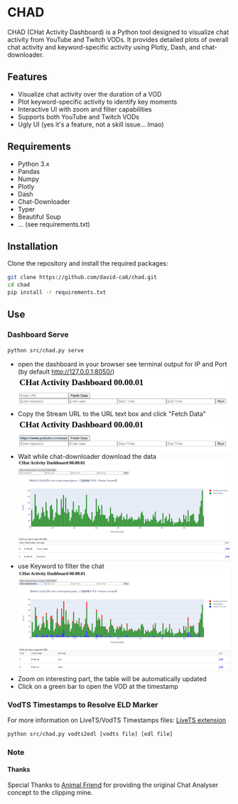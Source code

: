 # CHAD

CHAD (CHat Activity Dashboard) is a Python tool designed to visualize chat activity from YouTube and Twitch VODs. It provides detailed plots of overall chat activity and keyword-specific activity using Plotly, Dash, and chat-downloader.

## Features
- Visualize chat activity over the duration of a VOD
- Plot keyword-specific activity to identify key moments
- Interactive UI with zoom and filter capabilities
- Supports both YouTube and Twitch VODs
- Ugly UI (yes it's a feature, not a skill issue... lmao)

## Requirements
- Python 3.x
- Pandas
- Numpy
- Plotly
- Dash
- Chat-Downloader
- Typer
- Beautiful Soup
- ... (see requirements.txt)

## Installation
Clone the repository and install the required packages:

```bash
git clone https://github.com/david-ca6/chad.git
cd chad
pip install -r requirements.txt
```

## Use
### Dashboard Serve
```bash
python src/chad.py serve
```
- open the dashboard in your browser see terminal output for IP and Port (by default http://127.0.0.1:8050/)
![Filtered chat](docs/pics/empty.png)
- Copy the Stream URL to the URL text box and click "Fetch Data"
![Filtered chat](docs/pics/empty_url.png)
- Wait while chat-downloader download the data
![Filtered chat](docs/pics/activity_raw.png)
- use Keyword to filter the chat
![Filtered chat](docs/pics/activity_keyword_filtered.png)
- Zoom on interesting part, the table will be automatically updated
- Click on a green bar to open the VOD at the timestamp


### VodTS Timestamps to Resolve ELD Marker
For more information on LiveTS/VodTS Timestamps files:  [LiveTS extension](https://github.com/CA6-LiveTS/LiveTS-Chrome)
```bash
python src/chad.py vodts2edl [vodts file] [edl file]
```

### Note

#### Thanks
Special Thanks to [Animal Friend](https://www.youtube.com/@animalfriendpartii) for providing the original Chat Analyser concept to the clipping mine.
